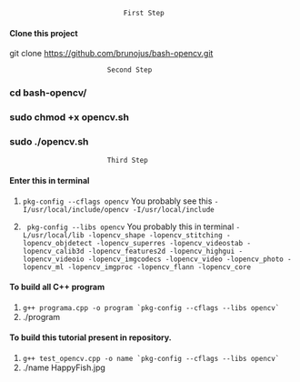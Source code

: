                                 First Step
                                
#### Clone this project
git clone https://github.com/brunojus/bash-opencv.git

                            Second Step
### cd bash-opencv/
### sudo chmod +x opencv.sh
### sudo ./opencv.sh

                            Third Step

#### Enter this in terminal
1) ```pkg-config --cflags opencv```
You probably see this 
```-I/usr/local/include/opencv -I/usr/local/include```


2) ``` pkg-config --libs opencv```
You probably this in terminal
```-L/usr/local/lib -lopencv_shape -lopencv_stitching -lopencv_objdetect -lopencv_superres -lopencv_videostab -lopencv_calib3d -lopencv_features2d -lopencv_highgui -lopencv_videoio -lopencv_imgcodecs -lopencv_video -lopencv_photo -lopencv_ml -lopencv_imgproc -lopencv_flann -lopencv_core```

#### To build all C++ program 
1) ```g++ programa.cpp -o program `pkg-config --cflags --libs opencv` ```
2) ./program

#### To build this tutorial present in repository. 
1) ```g++ test_opencv.cpp -o name `pkg-config --cflags --libs opencv` ```
2) ./name HappyFish.jpg







